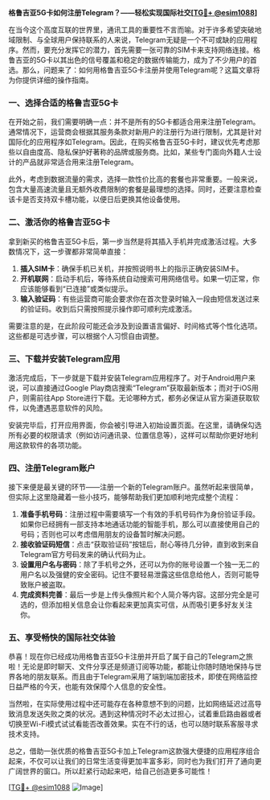 **格鲁吉亚5G卡如何注册Telegram？——轻松实现国际社交[[TG💪+ @esim1088](https://t.me/s/esim1088)]**

在当今这个高度互联的世界里，通讯工具的重要性不言而喻。对于许多希望突破地域限制、与全球用户保持联系的人来说，Telegram无疑是一个不可或缺的应用程序。然而，要充分发挥它的潜力，首先需要一张可靠的SIM卡来支持网络连接。格鲁吉亚的5G卡以其出色的信号覆盖和稳定的数据传输能力，成为了不少用户的首选。那么，问题来了：如何用格鲁吉亚5G卡注册并使用Telegram呢？这篇文章将为你提供详细的操作指南。

### 一、选择合适的格鲁吉亚5G卡

在开始之前，我们需要明确一点：并不是所有的5G卡都适合用来注册Telegram。通常情况下，运营商会根据其服务条款对新用户的注册行为进行限制，尤其是针对国际化的应用程序如Telegram。因此，在购买格鲁吉亚5G卡时，建议优先考虑那些以自由度高、隐私保护好著称的品牌或服务商。比如，某些专门面向外籍人士设计的产品就非常适合用来注册Telegram。

此外，考虑到数据流量的需求，选择一款性价比高的套餐也非常重要。一般来说，包含大量高速流量且无额外收费限制的套餐是最理想的选择。同时，还要注意检查该卡是否支持双卡槽功能，以便日后更换其他设备使用。

### 二、激活你的格鲁吉亚5G卡

拿到新买的格鲁吉亚5G卡后，第一步当然是将其插入手机并完成激活过程。大多数情况下，这一步骤都非常简单直接：

1. **插入SIM卡**：确保手机已关机，并按照说明书上的指示正确安装SIM卡。
2. **开机联网**：启动手机后，等待系统自动搜索可用网络信号。如果一切正常，你应该能够看到“已连接”或类似提示。
3. **输入验证码**：有些运营商可能会要求你在首次登录时输入一段由短信发送过来的验证码。收到后只需按照提示操作即可顺利完成激活。

需要注意的是，在此阶段可能还会涉及到设置语言偏好、时间格式等个性化选项。这些都是可选步骤，可以根据个人习惯自由调整。

### 三、下载并安装Telegram应用

激活完成后，下一步就是下载并安装Telegram应用程序了。对于Android用户来说，可以直接通过Google Play商店搜索“Telegram”获取最新版本；而对于iOS用户，则需前往App Store进行下载。无论哪种方式，都务必保证从官方渠道获取软件，以免遭遇恶意软件的风险。

安装完毕后，打开应用界面，你会被引导进入初始设置页面。在这里，请确保勾选所有必要的权限请求（例如访问通讯录、位置信息等），这样可以帮助你更好地利用这款软件的各项功能。

### 四、注册Telegram账户

接下来便是最关键的环节——注册一个新的Telegram账户。虽然听起来很简单，但实际上这里隐藏着一些小技巧，能够帮助我们更加顺利地完成整个流程：

1. **准备手机号码**：注册过程中需要填写一个有效的手机号码作为身份验证手段。如果你已经拥有一部支持本地通话功能的智能手机，那么可以直接使用自己的号码；否则也可以考虑借用朋友的设备暂时解决问题。
2. **接收验证码短信**：点击“获取验证码”按钮后，耐心等待几分钟，直到收到来自Telegram官方号码发来的确认代码为止。
3. **设置用户名与密码**：除了手机号之外，还可以为你的账号设置一个独一无二的用户名以及强健的安全密码。记住不要轻易泄露这些信息给他人，否则可能导致账户被盗取。
4. **完成资料完善**：最后一步是上传头像照片和个人简介等内容。这部分完全是可选的，但添加相关信息会让你看起来更加真实可信，从而吸引更多好友关注你。

### 五、享受畅快的国际社交体验

恭喜！现在你已经成功用格鲁吉亚5G卡注册并开启了属于自己的Telegram之旅啦！无论是即时聊天、文件分享还是频道订阅等功能，都能让你随时随地保持与世界各地的朋友联系。而且由于Telegram采用了端到端加密技术，即使在网络监控日益严格的今天，也能有效保障个人信息的安全性。

当然啦，在实际使用过程中还可能存在各种意想不到的问题，比如网络延迟过高导致消息发送失败之类的状况。遇到这种情况时不必太过担心，试着重启路由器或者切换至Wi-Fi模式试试看能否改善效果。实在不行的话，也可以随时联系客服寻求技术支持。

总之，借助一张优质的格鲁吉亚5G卡加上Telegram这款强大便捷的应用程序组合起来，不仅可以让我们的日常生活变得更加丰富多彩，同时也为我们打开了通向更广阔世界的窗口。所以赶紧行动起来吧，给自己创造更多可能性！

[[TG💪+ @esim1088](https://t.me/s/esim1088) ![Image](https://i.postimg.cc/4NQfJmqS/Snipaste-2025-05-13-00-14-12.png)]